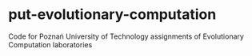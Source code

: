 # put-evolutionary-computation
Code for Poznań University of Technology assignments of Evolutionary Computation laboratories
